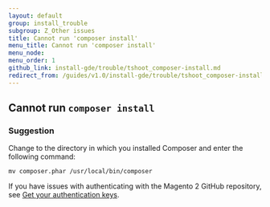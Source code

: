 ```yaml
---
layout: default
group: install_trouble
subgroup: Z_Other issues
title: Cannot run 'composer install'
menu_title: Cannot run 'composer install'
menu_node: 
menu_order: 1
github_link: install-gde/trouble/tshoot_composer-install.md
redirect_from: /guides/v1.0/install-gde/trouble/tshoot_composer-install.html
---
```



<h2 id="install-trouble-composer-install">Cannot run <code>composer install</code></h2>

### Suggestion

Change to the directory in which you installed Composer and enter the following command:

`mv composer.phar /usr/local/bin/composer`

If you have issues with authenticating with the Magento 2 GitHub repository, see <a href="{{ site.gdeurl21 }}install-gde/prereq/connect-auth.html">Get your authentication keys</a>.

